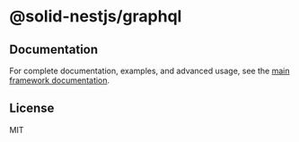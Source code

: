 # @solid-nestjs/graphql

## Documentation

For complete documentation, examples, and advanced usage, see the [main framework documentation](https://github.com/solid-nestjs/framework).

## License

MIT
